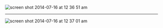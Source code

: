 ![screen shot 2014-07-16 at 12 36 51 am](https://cloud.githubusercontent.com/assets/1994225/3594627/dcd4d4da-0ca2-11e4-9a05-d346762db840.png)

***

![screen shot 2014-07-16 at 12 37 01 am](https://cloud.githubusercontent.com/assets/1994225/3594629/de6a3560-0ca2-11e4-9118-11945163f5d1.png)

